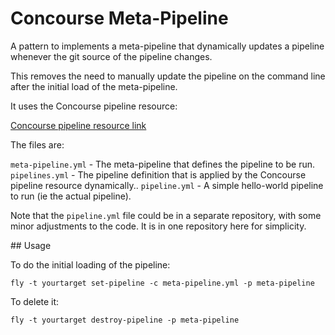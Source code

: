 # Concourse Meta-Pipeline

A pattern to implements a meta-pipeline that dynamically updates a pipeline
whenever the git source of the pipeline changes.

This removes the need to manually update the pipeline on the command line after
the initial load of the meta-pipeline.

It uses the Concourse pipeline resource:

[Concourse pipeline resource link](https://github.com/concourse/concourse-pipeline-resource)

The files are:

`meta-pipeline.yml`   - The meta-pipeline that defines the pipeline to be run.
`pipelines.yml`       - The pipeline definition that is applied by the Concourse pipeline resource dynamically..
`pipeline.yml`        - A simple hello-world pipeline to run (ie the actual pipeline).

Note that the `pipeline.yml` file could be in a separate repository, with some
minor adjustments to the code. It is in one repository here for simplicity.

## Usage

To do the initial loading of the pipeline:

```
fly -t yourtarget set-pipeline -c meta-pipeline.yml -p meta-pipeline
```

To delete it:

```
fly -t yourtarget destroy-pipeline -p meta-pipeline
```
